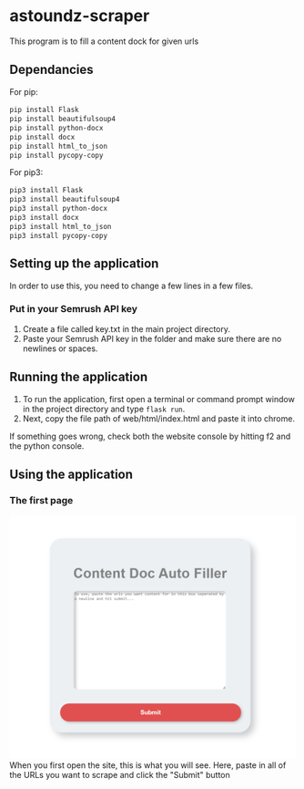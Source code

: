 # astoundz-scraper

This program is to fill a content dock for given urls

## Dependancies

For pip:
```shell
pip install Flask
pip install beautifulsoup4
pip install python-docx
pip install docx
pip install html_to_json
pip install pycopy-copy
```

For pip3:
```shell
pip3 install Flask
pip3 install beautifulsoup4
pip3 install python-docx
pip3 install docx
pip3 install html_to_json
pip3 install pycopy-copy
```

## Setting up the application
In order to use this, you need to change a few lines in a few files.

### Put in your Semrush API key
1. Create a file called key.txt in the main project directory.
2. Paste your Semrush API key in the folder and make sure there are no newlines or spaces.

## Running the application
1. To run the application, first open a terminal or command prompt window in the project directory and type ```flask run```.
2. Next, copy the file path of web/html/index.html and paste it into chrome.

If something goes wrong, check both the website console by hitting f2 and the python console.

## Using the application
### The first page
![Alt text](img/Page1.png?raw=true "Page-1")
When you first open the site, this is what you will see. Here, paste in all of the URLs you want to scrape and click the "Submit" button